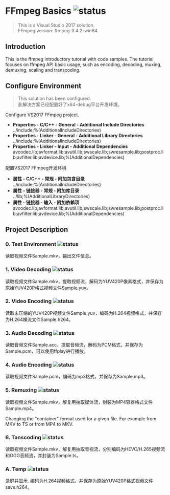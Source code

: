 # FFmpeg Basics  ![status](https://img.shields.io/badge/status-unfinished-red.svg?style=flat)
> This is a Visual Studio 2017 solution.   
> FFmpeg version: ffmpeg-3.4.2-win64   

## Introduction
This is the ffmpeg introductory tutorial with code samples. The tutorial focuses on ffmpeg API basic usage, such as encoding, decoding, muxing, demuxing, scaling and transcoding.
## Configure Environment
> This solution has been configured.  
> 此解决方案已经配置好了x64-debug平台开发环境。

Configure VS2017 FFmpeg project.
- **Properties - C/C++ - General - Additional Include Directories**   
\.\./include;%(AdditionalIncludeDirectories)   
- **Properties - Linker - General - Additional Library Directories**   
\.\./include;%(AdditionalIncludeDirectories)
- **Properties - Linker - Input - Additional Dependencies**   
avcodec.lib;avformat.lib;avutil.lib;swscale.lib;swresample.lib;postproc.lib;avfilter.lib;avdevice.lib;%(AdditionalDependencies)  

配置VS2017 FFmpeg开发环境
- **属性 - C/C++ - 常规 - 附加包含目录**   
\.\./include;%(AdditionalIncludeDirectories)
- **属性 - 链接器 - 常规 - 附加库目录**   
\.\./lib;%(AdditionalLibraryDirectories)
- **属性 - 链接器 - 输入 - 附加依赖项**   
avcodec.lib;avformat.lib;avutil.lib;swscale.lib;swresample.lib;postproc.lib;avfilter.lib;avdevice.lib;%(AdditionalDependencies)   

## Project Description

### 0. Test Environment  ![status](https://img.shields.io/badge/status-completed-brightgreen.svg?style=flat)      
读取视频文件Sample.mkv，输出文件信息。

### 1. Video Decoding    ![status](https://img.shields.io/badge/status-completed-brightgreen.svg?style=flat)    
读取视频文件Sample.mkv，提取视频流，解码为YUV420P像素格式，并保存为原始YUV420P格式视频文件Sample.yuv。   

### 2. Video Encoding    ![status](https://img.shields.io/badge/status-completed-brightgreen.svg?style=flat)    
读取未压缩的YUV420P视频文件Sample.yuv，编码为H.264视频格式，并保存为H.264裸流文件Sample.h264。   

### 3. Audio Decoding    ![status](https://img.shields.io/badge/status-completed-brightgreen.svg?style=flat)    
读取音频文件Sample.acc，提取音频流，解码为PCM格式，并保存为Sample.pcm，可以使用ffplay进行播放。   

### 4. Audio Encoding    ![status](https://img.shields.io/badge/status-completed-brightgreen.svg?style=flat)    
读取视频文件Sample.pcm，编码为mp3格式，并保存为Sample.mp3。   

### 5. Remuxing    ![status](https://img.shields.io/badge/status-completed-brightgreen.svg?style=flat)    
读取视频文件Sample.mkv，解复用抽取媒体流，封装为MP4容器格式文件Sample.mp4。    

Changing the "container" format used for a given file. For example from MKV to TS or from MP4 to MKV.   

### 6. Tanscoding    ![status](https://img.shields.io/badge/status-unfinished-red.svg?style=flat)    
读取视频文件Sample.mkv，解复用抽取音视流，分别编码为HEVC/H.265视频流和OGG音频流，并封装为Sample.ts。   

### A. Temp    ![status](https://img.shields.io/badge/status-unfinished-red.svg?style=flat)    
录屏并显示. 编码为H.264视频格式，并保存为原始YUV420P格式视频文件save.h264。 
